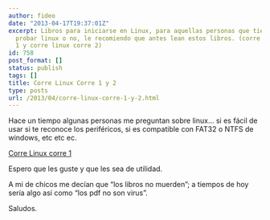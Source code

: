 ```yaml
---
author: fideo
date: "2013-04-17T19:37:01Z"
excerpt: Libros para iniciarse en Linux, para aquellas personas que tiene dudas si
  probar linux o no, le recomiendo que antes lean estos libros. (corre linux corre
  1 y corre linux corre 2)
id: 758
post_format: []
status: publish
tags: []
title: Corre Linux Corre 1 y 2
type: posts
url: /2013/04/corre-linux-corre-1-y-2.html
---
```

Hace un tiempo algunas personas me preguntan sobre linux… si es fácil de usar si te reconoce los periféricos, si es compatible con FAT32 o NTFS de windows, etc etc ec.

[Corre Linux corre 1](http://federicomazzei.com.ar/blog/wp-content/uploads/2021/07/Manual-Corre_Linux_Corre-1.pdf "Corrre Linux Corre 1")

Espero que les guste y que les sea de utilidad.

A mi de chicos me decían que “los libros no muerden”; a tiempos de hoy sería algo así como “los pdf no son virus”.

Saludos.
